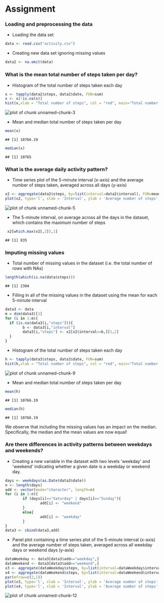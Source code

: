 Assignment
========================================================


### Loading and preprocessing the data

-  Loading the data set

```r
data <- read.csv("activity.csv")
```

-  Creating new data set ignoring missing values 

```r
data2 <- na.omit(data)
```

### What is the mean total number of steps taken per day?

-  Histogram of the total number of steps taken each day

```r
x <- tapply(data2$steps, data2$date, FUN=sum)
x <- x[!is.na(x)]
hist(x,xlab = "Total number of steps", col = "red", main="Total number of steps per day")
```

![plot of chunk unnamed-chunk-3](figure/unnamed-chunk-3-1.png) 

-  Mean and median total number of steps taken per day

```r
mean(x)
```

```
## [1] 10766.19
```

```r
median(x)
```

```
## [1] 10765
```

### What is the average daily activity pattern?

-  Time series plot of the 5-minute interval (x-axis) and the average number of steps taken, averaged across all days (y-axis)

```r
x2 <- aggregate(data2$steps, by=list(interval=data2$interval), FUN=mean)
plot(x2, type='l', xlab = 'Interval', ylab = 'Average number of steps', main='Average number of steps, averaged across all days')
```

![plot of chunk unnamed-chunk-5](figure/unnamed-chunk-5-1.png) 

-  The 5-minute interval, on average across all the days in the dataset, which contains the maximum number of steps

```r
 x2[which.max(x2[,2]),1]
```

```
## [1] 835
```

### Imputing missing values

-  Total number of missing values in the dataset (i.e. the total number of rows with NAs)

```r
length(which(is.na(data$steps)))
```

```
## [1] 2304
```

-  Filling in all of the missing values in the dataset using the mean for each 5-minute interval

```r
data3 <- data
m = dim(data3)[1]
for (i in 1:m){
  if (is.na(data3[i,"steps"])){
        b <- data3[i,"interval"] 
        data3[i,"steps"] <- x2[x2$interval==b,][1,2]   
  }      
}
```

-  Histogram of the total number of steps taken each day

```r
h <- tapply(data3$steps, data3$date, FUN=sum)
hist(h,xlab = "Total number of steps", col = "red", main="Total number of steps per day")
```

![plot of chunk unnamed-chunk-9](figure/unnamed-chunk-9-1.png) 

-  Mean and median total number of steps taken per day

```r
mean(h)
```

```
## [1] 10766.19
```

```r
median(h)
```

```
## [1] 10766.19
```
We observe that including the missing values has an impact on the median. Specifically, the median and the mean values are now equal!

### Are there differences in activity patterns between weekdays and weekends?

-  Creating a new variable in the dataset with two levels 'weekday' and 'weekend' indicating whether a given date is a weekday or weekend day.

```r
days <- weekdays(as.Date(data3$date))
n <- length(days)
add <- vector(mode="character", length=n)
for (i in 1:n){
        if (days[i]=="Saturday" | days[i]=="Sunday"){
                add[i] <- "weekend" 
        }
        else{
                add[i] <- "weekday"
        }
}
data3 <- cbind(data3,add)
```

-  Panel plot containing a time series plot of the 5-minute interval (x-axis) and the average number of steps taken, averaged across all weekday days or weekend days (y-axis)

```r
dataWeekday <- data3[data3$add=="weekday",] 
dataWeekend <- data3[data3$add=="weekend",]  
x3 <- aggregate(dataWeekday$steps, by=list(interval=dataWeekday$interval), FUN=mean)
x4 <- aggregate(dataWeekend$steps, by=list(interval=dataWeekend$interval), FUN=mean)
par(mfrow=c(2,1))
plot(x3, type='l', xlab = 'Interval', ylab = 'Average number of steps', main='Average number of steps, averaged across all weekday days' )
plot(x4, type='l', xlab = 'Interval', ylab = 'Average number of steps', main='Average number of steps, averaged across all weekend days ')
```

![plot of chunk unnamed-chunk-12](figure/unnamed-chunk-12-1.png) 



